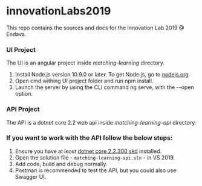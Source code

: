 # innovationLabs2019

This repo contains the sources and docs for the Innovation Lab 2019 @ Endava.

### UI Project
The UI is an angular project inside *matching-learning* directory.

  1. Install Node.js version 10.9.0 or later. To get Node.js, go to [nodejs.org](https://nodejs.org/en/).
  2. Open cmd withing UI project folder and run npm install.
  3. Launch the server by using the CLI command ng serve, with the --open option.
  
### API Project
The API is a dotnet core 2.2 web api inside *matching-learning-api* directory.

### If you want to work with the API follow the below steps:

  1. Ensure you have at least [dotnet core 2.2.300 skd](https://dotnet.microsoft.com/download/dotnet-core/2.2) installed.
  2. Open the solution file - `matching-learning-api.sln` - in VS 2019.
  3. Add code, build and debug normally.
  4. Postman is recommended to test the API, but you could also use Swagger UI.
